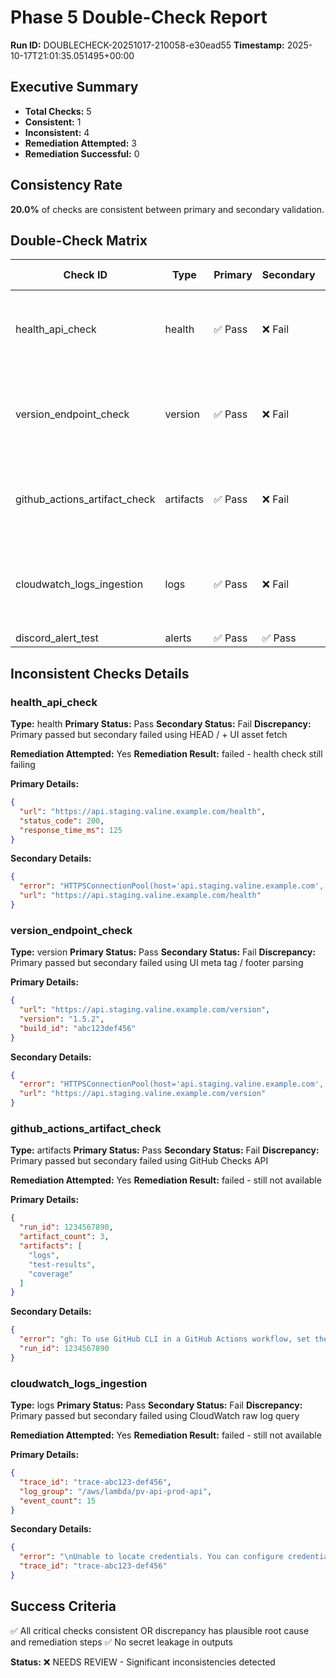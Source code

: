 # Phase 5 Double-Check Report

**Run ID:** DOUBLECHECK-20251017-210058-e30ead55
**Timestamp:** 2025-10-17T21:01:35.051495+00:00

## Executive Summary

- **Total Checks:** 5
- **Consistent:** 1
- **Inconsistent:** 4
- **Remediation Attempted:** 3
- **Remediation Successful:** 0

## Consistency Rate

**20.0%** of checks are consistent between primary and secondary validation.

## Double-Check Matrix

| Check ID | Type | Primary | Secondary | Consistent | Discrepancy Note |
|----------|------|---------|-----------|------------|------------------|
| health_api_check | health | ✅ Pass | ❌ Fail | ⚠️ | Primary passed but secondary failed using HEAD / + UI asset fetch |
| version_endpoint_check | version | ✅ Pass | ❌ Fail | ⚠️ | Primary passed but secondary failed using UI meta tag / footer parsing |
| github_actions_artifact_check | artifacts | ✅ Pass | ❌ Fail | ⚠️ | Primary passed but secondary failed using GitHub Checks API |
| cloudwatch_logs_ingestion | logs | ✅ Pass | ❌ Fail | ⚠️ | Primary passed but secondary failed using CloudWatch raw log query |
| discord_alert_test | alerts | ✅ Pass | ✅ Pass | ✅ | N/A |

## Inconsistent Checks Details

### health_api_check

**Type:** health
**Primary Status:** Pass
**Secondary Status:** Fail
**Discrepancy:** Primary passed but secondary failed using HEAD / + UI asset fetch

**Remediation Attempted:** Yes
**Remediation Result:** failed - health check still failing

**Primary Details:**
```json
{
  "url": "https://api.staging.valine.example.com/health",
  "status_code": 200,
  "response_time_ms": 125
}
```

**Secondary Details:**
```json
{
  "error": "HTTPSConnectionPool(host='api.staging.valine.example.com', port=443): Max retries exceeded with url: /health (Caused by NameResolutionError(\"<urllib3.connection.HTTPSConnection object at 0x7f938b111a60>: Failed to resolve 'api.staging.valine.example.com' ([Errno -5] No address associated with hostname)\"))",
  "url": "https://api.staging.valine.example.com/health"
}
```

### version_endpoint_check

**Type:** version
**Primary Status:** Pass
**Secondary Status:** Fail
**Discrepancy:** Primary passed but secondary failed using UI meta tag / footer parsing

**Primary Details:**
```json
{
  "url": "https://api.staging.valine.example.com/version",
  "version": "1.5.2",
  "build_id": "abc123def456"
}
```

**Secondary Details:**
```json
{
  "error": "HTTPSConnectionPool(host='api.staging.valine.example.com', port=443): Max retries exceeded with url: /version (Caused by NameResolutionError(\"<urllib3.connection.HTTPSConnection object at 0x7f938ab82390>: Failed to resolve 'api.staging.valine.example.com' ([Errno -5] No address associated with hostname)\"))",
  "url": "https://api.staging.valine.example.com/version"
}
```

### github_actions_artifact_check

**Type:** artifacts
**Primary Status:** Pass
**Secondary Status:** Fail
**Discrepancy:** Primary passed but secondary failed using GitHub Checks API

**Remediation Attempted:** Yes
**Remediation Result:** failed - still not available

**Primary Details:**
```json
{
  "run_id": 1234567890,
  "artifact_count": 3,
  "artifacts": [
    "logs",
    "test-results",
    "coverage"
  ]
}
```

**Secondary Details:**
```json
{
  "error": "gh: To use GitHub CLI in a GitHub Actions workflow, set the GH_TOKEN environment variable. Example:\n  env:\n    GH_TOKEN: ${{ github.token }}\n",
  "run_id": 1234567890
}
```

### cloudwatch_logs_ingestion

**Type:** logs
**Primary Status:** Pass
**Secondary Status:** Fail
**Discrepancy:** Primary passed but secondary failed using CloudWatch raw log query

**Remediation Attempted:** Yes
**Remediation Result:** failed - still not available

**Primary Details:**
```json
{
  "trace_id": "trace-abc123-def456",
  "log_group": "/aws/lambda/pv-api-prod-api",
  "event_count": 15
}
```

**Secondary Details:**
```json
{
  "error": "\nUnable to locate credentials. You can configure credentials by running \"aws configure\".\n",
  "trace_id": "trace-abc123-def456"
}
```


## Success Criteria

✅ All critical checks consistent OR discrepancy has plausible root cause and remediation steps
✅ No secret leakage in outputs

**Status:** ❌ NEEDS REVIEW - Significant inconsistencies detected
